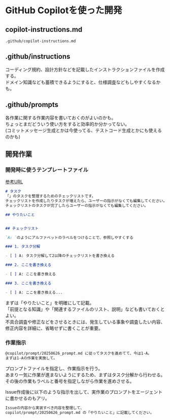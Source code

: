 # GitHub Copilotを使った開発
## copilot-instructions.md
`.github/copilot-instructions.md`

## .github/instructions
コーディング規約、設計方針などを記載したインストラクションファイルを作成する。  
ドメイン知識なども蓄積できるようにすると、仕様調査などもしやすくなるかも。  

## .github/prompts
各作業に関する作業内容を書いておくのがよいのかも。  
ちょっとまだどういう使い方をすると効率的か分かってない。  
(コミットメッセージ生成とかは今使ってる、テストコード生成とかにも使えるのかも)  

## 開発作業
### 開発時に使うテンプレートファイル
[参考URL](https://eiji.page/blog/ai-coding-prompt-2025-05-31/)

```markdown
# タスク
「」のタスクを整理するためのチェックリストです。
チェックリストを作成したりタスクが増えたら、ユーザーの指示がなくても編集してください。
チェックリストのタスクが完了したらユーザーの指示がなくても編集してください。

## やりたいこと


## チェックリスト

`A: `のようにアルファベットのラベルをつけることで、参照しやすくする

### 1. タスク分解

- [ ] A: タスク分解して2以降のチェックリストを書き換える

### 2. ここを書き換える

- [ ] A: ここを書き換える

### 3. ここを書き換える

- [ ] A: ここを書き換える...
```
   
まずは「やりたいこと」を明確にして記載。  
「前提となる知識」や「関連するファイルのリスト、説明」なども書いておくとよい。  
不具合調査や修正などをさせるときには、発生している事象や調査したい内容、修正内容を詳細に、省略せずに書くことが重要。  

### 作業指示
```bash
@copilot/prompt/20250626_prompt.md に従ってタスクを進めてて、今は1-A。
まずは1-Aの作業を実施して。
```

プロンプトファイルを指定し、作業指示を行う。  
あまり一気に作業が進まないようにするため、まずはタスク分解から行わせる。  
その後の作業もラベルと番号を指定しながら作業を進めさせる。  

Issue作成後に以下のような指示を出して、実作業のプロンプトをエージェントに書かせるのもアリ。  

```bash
Issueの内容から実装すべき内容を整理して、
copilot/prompt/20250626_prompt.md の「やりたいこと」に記載してください。
```


